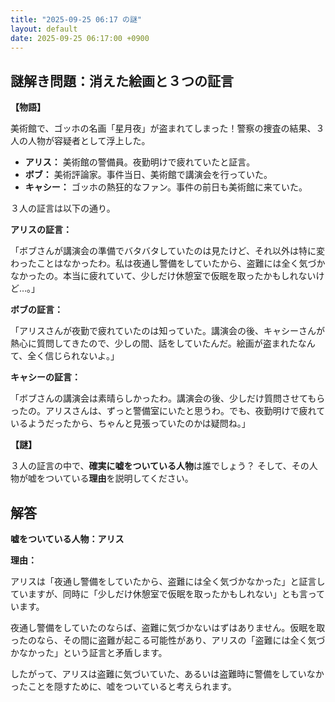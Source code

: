 ```yaml
---
title: "2025-09-25 06:17 の謎"
layout: default
date: 2025-09-25 06:17:00 +0900
---
```

## 謎解き問題：消えた絵画と３つの証言

**【物語】**

美術館で、ゴッホの名画「星月夜」が盗まれてしまった！警察の捜査の結果、３人の人物が容疑者として浮上した。

*   **アリス：** 美術館の警備員。夜勤明けで疲れていたと証言。
*   **ボブ：** 美術評論家。事件当日、美術館で講演会を行っていた。
*   **キャシー：** ゴッホの熱狂的なファン。事件の前日も美術館に来ていた。

３人の証言は以下の通り。

**アリスの証言：**

「ボブさんが講演会の準備でバタバタしていたのは見たけど、それ以外は特に変わったことはなかったわ。私は夜通し警備をしていたから、盗難には全く気づかなかったの。本当に疲れていて、少しだけ休憩室で仮眠を取ったかもしれないけど…。」

**ボブの証言：**

「アリスさんが夜勤で疲れていたのは知っていた。講演会の後、キャシーさんが熱心に質問してきたので、少しの間、話をしていたんだ。絵画が盗まれたなんて、全く信じられないよ。」

**キャシーの証言：**

「ボブさんの講演会は素晴らしかったわ。講演会の後、少しだけ質問させてもらったの。アリスさんは、ずっと警備室にいたと思うわ。でも、夜勤明けで疲れているようだったから、ちゃんと見張っていたのかは疑問ね。」

**【謎】**

３人の証言の中で、**確実に嘘をついている人物**は誰でしょう？ そして、その人物が嘘をついている**理由**を説明してください。

## 解答

**嘘をついている人物：アリス**

**理由：**

アリスは「夜通し警備をしていたから、盗難には全く気づかなかった」と証言していますが、同時に「少しだけ休憩室で仮眠を取ったかもしれない」とも言っています。

夜通し警備をしていたのならば、盗難に気づかないはずはありません。仮眠を取ったのなら、その間に盗難が起こる可能性があり、アリスの「盗難には全く気づかなかった」という証言と矛盾します。

したがって、アリスは盗難に気づいていた、あるいは盗難時に警備をしていなかったことを隠すために、嘘をついていると考えられます。
